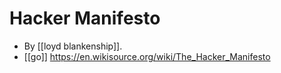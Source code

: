 # Hacker Manifesto

- By [[loyd blankenship]].
- [[go]] https://en.wikisource.org/wiki/The_Hacker_Manifesto

